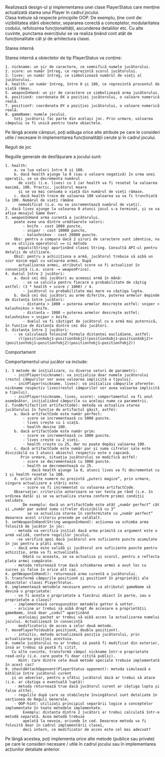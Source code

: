 Realizează design-ul și implementarea unei clase PlayerStatus care menține actualizată starea unui Player în cadrul jocului.\
Clasa trebuie să respecte principiile OOP. De exemplu, ține cont de: vizibilitatea stării obiectelor, separarea corectă a conceptelor, modularitatea codului, refolosirea funcționalității, ascunderea detaliilor etc. 
Cu alte cuvinte, punctarea exercițiului se va realiza ținând cont atât de funcționalitate cât și de arhitectura clasei.

Starea internă

Starea internă a obiectelor de tip PlayerStatus va conține:

    1. nickname: un șir de caractere, ce semnifică numele jucătorului.
    2. score: un număr întreg, ce reprezintă scorul jucătorului.
    3. lives: un număr întreg, ce simbolizează numărul de vieți al jucătorului.
    4. health: un număr întreg, între 0 și 100, ce reprezintă procentul de viață rămas.
    5. weaponInHand: un șir de caractere ce simbolizează arma jucătorului.
    6. positionX: coordonata OX a poziției jucătorului, o valoare numerică reală.
    7. positionY: coordonata OY a poziției jucătorului, o valoare numerică reală.
    8. gameName: numele jocului.
        toți jucătorii fac parte din același joc. Prin urmare, valoarea câmpului va fi unică pentru toate obiectele.

Pe lângă aceste câmpuri, poți adăuga orice alte atribute pe care le consideri utile / necesare în implementarea funcționalității cerute și în cadrul jocului.

Reguli de joc

Regulile generale de desfășurare a jocului sunt:

    1. health:
        a. va lua valori între 0 și 100.
        b. dacă health ajunge la 0 (sau o valoare negativă) în urma unei operații, se va decrementa numărul
          de vieți (i.e. lives) cu 1 iar health va fi resetat la valoarea maximă, 100. Practic, jucătorul moare
          și se va mai consuma o viață din numărul de vieți rămase.
        c. dacă health trece de valoarea 100 valoarea sa va fi trunchiată la 100. Numărul de vieți rămâne 
          nemodificat (i.e. nu se incrementează numărul de vieți).
    2. dacă lives ajunge la valoarea 0 atunci jocul s-a terminat, și se va afișa mesajul Game Over.
    3. weaponInHand arma curentă a jucătorului.
        poate avea una dintre următoarele valori:
            - knife - cost 1000 puncte,
            - sniper - cost 10000 puncte,
            - kalashnikov - cost 20000 puncte.
        Obs: pentru a compara dacă 2 șiruri de caractere sunt identice, nu se va utiliza operatorul == ci metoda 
          equals(String) aparținând clasei String. Consultă API-ul pentru detalii de utilizare.
        Obs2: pentru a achiziționa o armă, jucătorul trebuie să aibă un scor minim egal cu valoarea armei. După 
          actualizarea armei, atributul score va fi actualizat în consecință (i.e. score -= weaponPrice).
    4. duelul între 2 jucători:
        a. dacă cei doi jucători au aceeași armă în mână:
            - se va calcula pentru fiecare o probabilitate de câștig astfel: (3 * health + score / 1000) / 4.
            - jucătorul cu probabilitate mai mare va câștiga lupta.
        b. dacă cei doi jucători au arme diferite, puterea armelor depinde de distanța între jucători:
            - distanta > 1000 → puterea armelor descrește astfel: sniper > kalashnikov > knife.
            - distanta ⇐ 1000 → puterea armelor descrește astfel: kalashnikov > sniper > knife.
            - duelul va fi câștigat de jucătorul cu o armă mai puternică, în funcție de distanța dintre cei doi jucători.
    5. distanța între 2 jucători:
        - se calculează folosind formula distanței euclidiene, astfel:
          √((positionXobj1−positionXobj2)(positionXobj1−positionXobj2)+(positionYobj1−positionYobj2)(positionYobj1−positionYobj2))

Comportament

Comportamentul unui jucător va include:

    1. 3 metode de inițializare, cu diverse seturi de parametri:
        - initPlayer(nickname): va inițializa doar numele jucătorului (restul câmpurilor vor avea valoarea implicită a tipului).
        - initPlayer(nickname, lives): va inițializa câmpurile aferente: nickname respectiv lives(restul câmpurilor vor avea valoarea implicită a tipului).
        - initPlayer(nickname, lives, score): comportamentul va fi unul asemănător, inițializând câmpurile cu același nume ca parametrii.
    2. findArtifact(int artifactCode): metoda va actualiza starea jucătorului în funcție de artifactul găsit, astfel:
        a. dacă artifactCode este număr perfect:
            - score se incrementează cu 5000 puncte.
            - lives crește cu 1 viață.
            - health devine 100.
        b. dacă artifactCode este număr prim:
            - score se incrementează cu 1000 puncte.
            - lives crește cu 2 vieți.
            - health crește cu 25, dar nu poate depăși valoarea 100.
        c. dacă artifactCode este număr par și suma cifrelor sale este divizibilă cu 3 atunci obiectul respectiv este o capcană.
           Prin urmare, situația jucătorului se modifică astfel:
            - score se decrementează cu 3000 puncte.
            - health se decrementează cu 25.
                dacă health ajunge la 0, atunci lives va fi decrementat cu 1 și health resetat la 100.
        d. orice alte numere nu prezintă „puteri magice“, prin urmare, singura actualizare a stării este:
            - score va fi incrementat cu valoarea artifactCode.
        Observație: criteriile anterioare se vor testa pe rând (i.e. în ordinea dată) și se va actualiza starea conform primei condiții validate.
            De exemplu: dacă un artifactCode este atât „număr perfect“ cât și „număr par având suma cifrelor divizibilă cu 3“ 
              se va actualiza starea în conformitate cu „număr perfect“ deoarece acest criteriu precede pe celălalt.
    3. setWeaponInHand(String weaponInHand): acțiunea va schimba arma folosită de jucător în joc:
        - metoda va verifica inițial dacă arma primită ca argument este o armă validă, conform regulilor jocului.
         -se verifică apoi dacă jucătorul are suficiente puncte acumulate în joc pentru a plăti arma.
        - dacă arma este validă și jucătorul are suficiente puncte pentru achiziție, arma va fi actualizată. 
            Odată cu aceasta, se va actualiza și scorul, pentru a reflecta plata armei cumpărate.
        - metoda returnează true dacă schimbarea armei a avut loc cu succes și false în orice alt caz.
    4. getWeaponInHand(): returnează arma curentă a jucătorului.
    5. transformă câmpurile positionX și positionY în proprietăți ale obiectelor clasei PlayerStatus.
    6. implementează metodele necesare pentru ca atributul gameName să devină o proprietate:
        - va fi acesta o proprietate a fiecărui obiect în parte, sau o proprietate a clasei?
        - implementează corespunzător metodele getter & setter.
        - oricine ar trebui să aibă drept de accesare a proprietății gameName, însă doar „codul“ aparținând
          aceluiași pachet ar trebui să aibă acces la actualizarea numelui jocului. Actualizează în consecință
          modificatorii de acces a celor două metode.
    7. movePlayerTo(double positionX, double positionY).
        - intuitiv, metoda actualizează poziția jucătorului, prin actualizarea poziției acestuia.
    8. numele jucătorului nu ar trebui să poată fi modificat din exterior, însă ar trebui să poată fi citit. 
       Cu alte cuvinte, transformă câmpul nickname într-o proprietate read-only (i.e. care poate fi doar citită public).
          Hint: Care dintre cele două metode speciale trebuie implementată în acest caz?
    9. shouldAttackOpponent(PlayerStatus opponent): metoda simulează o bătălie între jucătorul curent 
       și un adversar, pentru a sfătui jucătorul dacă ar trebui să atace (i.e. ar câștiga o eventuală luptă):
        - metoda returnează true dacă jucătorul curent ar câștiga lupta și false altfel.
        - regulile după care se stabilește învingătorul sunt detaliate în secțiunea de Reguli Generale.
        - OOP-hint: utilizați principiul separării logice a conceptelor implementate în toate metodele implementate.
            Exemplu: distanța dintre 2 jucători ar trebui calculată într-o metodă separată. Acea metodă trebuie
            apelată la nevoie, oriunde în cod. Deoarece metoda va fi folosită doar în cadrul implementării clasei,
            deci intern, ce modificator de acces este cel mai adecvat?

Pe lângă acestea, poți implementa orice alte metode (publice sau private) pe care le consideri necesare / utile în cadrul jocului sau în implementarea acțiunilor detaliate anterior.
